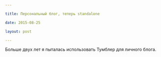 ```yaml
---

title: Персональный блог, теперь standalone

date: 2015-08-25

layout: post

---
```

Больше двух лет я пыталась использовать Тумблер для личного блога.

<excerpt/>



